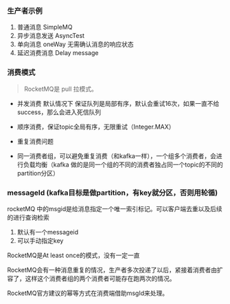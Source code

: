 ### 生产者示例
1. 普通消息 SimpleMQ
2. 异步消息发送 AsyncTest
3. 单向消息 oneWay 无需确认消息的响应状态
4. 延迟消费消息 Delay message

### 消费模式
> RocketMQ是 pull 拉模式。

* 并发消费
默认情况下 保证队列是局部有序，默认会重试16次，如果一直不给success，那么会进入死信队列
* 顺序消费，保证topic全局有序，无限重试（Integer.MAX）

* 重复消费问题
- 同一消费者组，可以避免重复消费（和kafka一样），一个组多个消费者，会进行负载均衡（kafka
做的是同一个组的不同的消费者独占同一个topic的不同的partition分区）


### messageId (kafka目标是做partition，有key就分区，否则用轮循)
rocketMQ 中的msgid是给消息指定一个唯一索引标记。可以客户端去重以及后续的进行查询检索
1. 默认有一个messageid
2. 可以手动指定key

RocketMQ是At least once的模式，没有一定一直

RocketMQ会有一种消息重复的情况，生产者多次投递了以后，紧接着消费者由扩容了，这样这个消费者组的两个消费者可能存在跑两次的情况。

RocketMQ官方建议的幂等方式在消费端借助msgId来处理。
